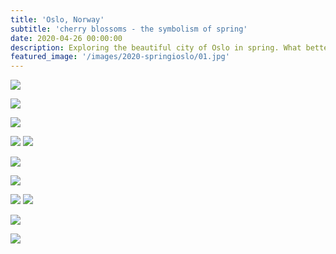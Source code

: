 ```yaml
---
title: 'Oslo, Norway'
subtitle: 'cherry blossoms - the symbolism of spring'
date: 2020-04-26 00:00:00
description: Exploring the beautiful city of Oslo in spring. What better way than taking photos of cherry blossoms. 
featured_image: '/images/2020-springioslo/01.jpg'
---
```


![](/images/2020-springioslo/01.jpg)

![](/images/2020-springioslo/02.jpg)  

![](/images/2020-springioslo/03.jpg)  

<div class="gallery" data-columns="2">
	<img src="/images/2020-springioslo/04.jpg">
	<img src="/images/2020-springioslo/05.jpg">
</div>

![](/images/2020-springioslo/06.jpg) 

![](/images/2020-springioslo/07.jpg)  

<div class="gallery" data-columns="2">
	<img src="/images/2020-springioslo/08.jpg">
	<img src="/images/2020-springioslo/09.jpg">
</div>

![](/images/2020-springioslo/10.jpg) 

![](/images/2020-springioslo/12.jpg)

